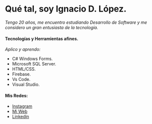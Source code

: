 # Qué tal, soy Ignacio D. López.

_Tengo 20 años, me encuentro estudiando Desarrollo de Software y me considero un gran entusiasta de la tecnología._

#### Tecnologías y Herramientas afines. 

_Aplico y aprendo:_

* C# Windows Forms.
* Microsoft SQL Server.
* HTML/CSS.
* Firebase.
* Vs Code.
* Visual Studio.

#### Mis Redes:

* [Instagram](https://www.instagram.com/ignaciodlopez/)
* [Mi Web](https://nachobtc.com/) 
* [Linkedin](https://www.linkedin.com/in/ignaciol%C3%B3pez/)

